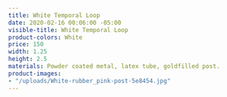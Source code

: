 ```yaml
---
title: White Temporal Loop
date: 2020-02-16 00:06:00 -05:00
visible-title: White Temporal Loop
product-colors: White
price: 150
width: 1.25
height: 2.5
materials: Powder coated metal, latex tube, goldfilled post.
product-images:
- "/uploads/White-rubber_pink-post-5e8454.jpg"
---
```


